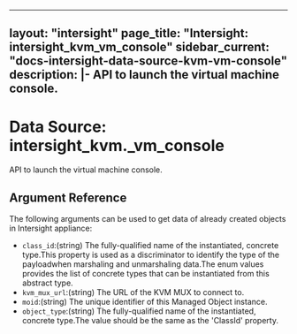 
---
layout: "intersight"
page_title: "Intersight: intersight_kvm_vm_console"
sidebar_current: "docs-intersight-data-source-kvm-vm-console"
description: |-
API to launch the virtual machine console.
---

# Data Source: intersight_kvm._vm_console
API to launch the virtual machine console.
## Argument Reference
The following arguments can be used to get data of already created objects in Intersight appliance:
* `class_id`:(string) The fully-qualified name of the instantiated, concrete type.This property is used as a discriminator to identify the type of the payloadwhen marshaling and unmarshaling data.The enum values provides the list of concrete types that can be instantiated from this abstract type. 
* `kvm_mux_url`:(string) The URL of the KVM MUX to connect to. 
* `moid`:(string) The unique identifier of this Managed Object instance. 
* `object_type`:(string) The fully-qualified name of the instantiated, concrete type.The value should be the same as the 'ClassId' property. 
